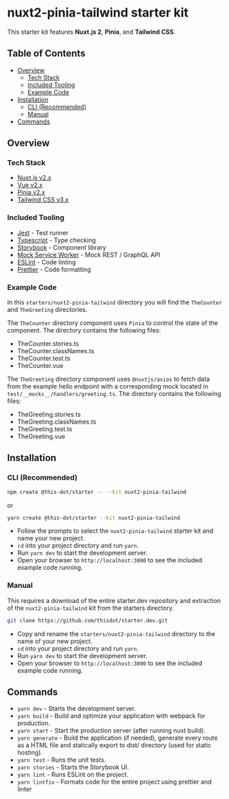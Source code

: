 # nuxt2-pinia-tailwind starter kit

This starter kit features **Nuxt.js 2**, **Pinia**, and **Tailwind CSS**.

## Table of Contents

- [Overview](#overview)
  - [Tech Stack](#tech-stack)
  - [Included Tooling](#included-tooling)
  - [Example Code](#example-code)
- [Installation](#installation)
  - [CLI (Recommended)](#cli-recommended)
  - [Manual](#manual)
- [Commands](#commands)

## Overview

### Tech Stack

- [Nuxt.js v2.x](https://nuxtjs.org/)
- [Vue v2.x](https://v2.vuejs.org/)
- [Pinia v2.x](https://pinia.vuejs.org/)
- [Tailwind CSS v3.x](https://tailwindcss.com/)

### Included Tooling

- [Jest](https://jestjs.io/) - Test runner
- [Typescript](https://www.typescriptlang.org/) - Type checking
- [Storybook](https://storybook.js.org/) - Component library
- [Mock Service Worker](https://mswjs.io/) - Mock REST / GraphQL API
- [ESLint](https://eslint.org/) - Code linting
- [Prettier](https://prettier.io/) - Code formatting

### Example Code

In this `starters/nuxt2-pinia-tailwind` directory you will find the `TheCounter` and `TheGreeting` directories.

The `TheCounter` directory component uses `Pinia` to control the state of the component. The directory contains the following files:

- TheCounter.stories.ts
- TheCounter.classNames.ts
- TheCounter.test.ts
- TheCounter.vue

The `TheGreeting` directory component uses `@nuxtjs/axios` to fetch data from the example hello endpoint with a corresponding mock located in `test/__mocks__/handlers/greeting.ts`. The directory contains the following files:

- TheGreeting.stories.ts
- TheGreeting.classNames.ts
- TheGreeting.test.ts
- TheGreeting.vue

## Installation

### CLI (Recommended)

```bash
npm create @this-dot/starter -- --kit nuxt2-pinia-tailwind
```

or

```bash
yarn create @this-dot/starter --kit nuxt2-pinia-tailwind
```

- Follow the prompts to select the `nuxt2-pinia-tailwind` starter kit and name your new project.
- `cd` into your project directory and run `yarn`.
- Run `yarn dev` to start the development server.
- Open your browser to `http://localhost:3000` to see the included example code running.

### Manual

This requires a download of the entire starter.dev repository and extraction of the `nuxt2-pinia-tailwind` kit from the starters directory.

```bash
git clone https://github.com/thisdot/starter.dev.git
```

- Copy and rename the `starters/nuxt2-pinia-tailwind` directory to the name of your new project.
- `cd` into your project directory and run `yarn`.
- Run `yarn dev` to start the development server.
- Open your browser to `http://localhost:3000` to see the included example code running.

## Commands

- `yarn dev` - Starts the development server.
- `yarn build` - Build and optimize your application with webpack for production.
- `yarn start` - Start the production server (after running nuxt build).
- `yarn generate` - Build the application (if needed), generate every route as a HTML file and statically export to dist/ directory (used for static hosting).
- `yarn test` - Runs the unit tests.
- `yarn stories` - Starts the Storybook UI.
- `yarn lint` - Runs ESLint on the project.
- `yarn lintfix` - Formats code for the entire project using prettier and linter
